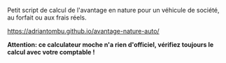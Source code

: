 Petit script de calcul de l'avantage en nature pour un véhicule de société, au forfait ou aux frais réels.

https://adriantombu.github.io/avantage-nature-auto/

**Attention: ce calculateur moche n'a rien d'officiel, vérifiez toujours le calcul avec votre comptable !**
